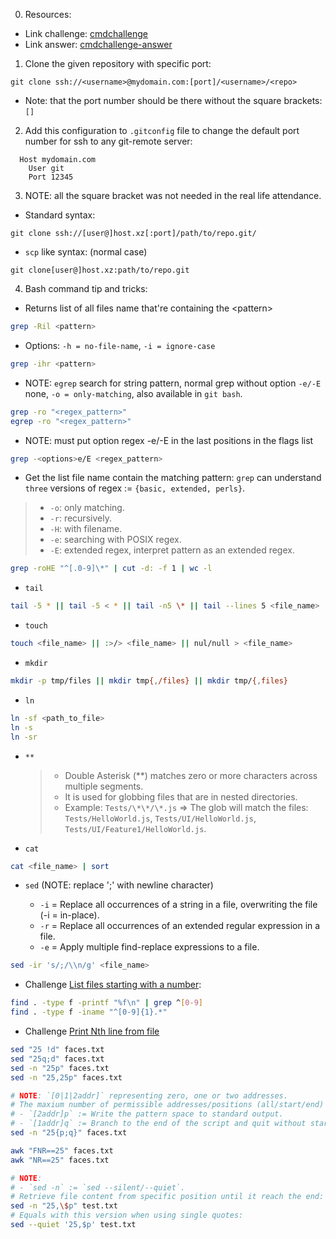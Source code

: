 0. Resources:

- Link challenge: [cmdchallenge](https://cmdchallenge.com/)
- Link answer: [cmdchallenge-answer](https://github.com/HyperSine/cmdchallenge.com)

1. Clone the given repository with specific port:

```git
git clone ssh://<username>@mydomain.com:[port]/<username>/<repo>
```

- Note: that the port number should be there without the square brackets: `[]`

2. Add this configuration to `.gitconfig` file to change the default port number for ssh to any git-remote server:

```gitconfig
  Host mydomain.com
    User git
    Port 12345
```

3. NOTE: all the square bracket was not needed in the real life attendance.

- Standard syntax:

```git
git clone ssh://[user@]host.xz[:port]/path/to/repo.git/
```

- `scp` like syntax: (normal case)

```git
git clone[user@]host.xz:path/to/repo.git
```

4. Bash command tip and tricks:

- Returns list of all files name that're containing the \<pattern\>

```bash
grep -Ril <pattern>
```

- Options: `-h = no-file-name`, `-i = ignore-case`

```bash
grep -ihr <pattern>
```

- NOTE: `egrep` search for string pattern, normal grep without option `-e/-E` none, `-o = only-matching`,
  also available in `git bash`.

```bash
grep -ro "<regex_pattern>"
egrep -ro "<regex_pattern>"
```

- NOTE: must put option regex -e/-E in the last positions in the flags list

```bash
grep -<options>e/E <regex_pattern>
```

- Get the list file name contain the matching pattern: `grep` can understand `three` versions of regex := `{basic, extended, perls}`.

> - `-o`: only matching.
> - `-r`: recursively.
> - `-H`: with filename.
> - `-e`: searching with POSIX regex.
> - `-E`: extended regex, interpret pattern as an extended regex.

```bash
grep -roHE "^[.0-9]\*" | cut -d: -f 1 | wc -l
```

- `tail`

```bash
tail -5 * || tail -5 < * || tail -n5 \* || tail --lines 5 <file_name>
```

- `touch`

```bash
touch <file_name> || :>/> <file_name> || nul/null > <file_name>
```

- `mkdir`

```bash
mkdir -p tmp/files || mkdir tmp{,/files} || mkdir tmp/{,files}
```

- `ln`

```bash
ln -sf <path_to_file>
ln -s
ln -sr
```

- `**`

  > - Double Asterisk (\*\*) matches zero or more characters across multiple segments.
  > - It is used for globbing files that are in nested directories.
  > - Example: `Tests/\*\*/\*.js` => The glob will match the files: `Tests/HelloWorld.js`, `Tests/UI/HelloWorld.js`, `Tests/UI/Feature1/HelloWorld.js`.

- `cat`

```bash
cat <file_name> | sort
```

- `sed` (NOTE: replace ';' with newline character)

  - `-i` = Replace all occurrences of a string in a file, overwriting the file (-i = in-place).
  - `-r` = Replace all occurrences of an extended regular expression in a file.
  - `-e` = Apply multiple find-replace expressions to a file.

```bash
sed -ir 's/;/\\n/g' <file_name>
```

- Challenge [List files starting with a number](https://cmdchallenge.com/#/files_starting_with_a_number):

```bash
find . -type f -printf "%f\n" | grep ^[0-9]
find . -type f -iname "^[0-9]{1}.*"
```

- Challenge [Print Nth line from file](https://cmdchallenge.com/#/print_nth_line)

```bash
sed "25 !d" faces.txt
sed "25q;d" faces.txt
sed -n "25p" faces.txt
sed -n "25,25p" faces.txt

# NOTE: `[0|1|2addr]` representing zero, one or two addresses.
# The maxium number of permissible addresses/positions (all/start/end) for each function/script is indicated as the previous sentence.
# - `[2addr]p` := Write the pattern space to standard output.
# - `[1addr]q` := Branch to the end of the script and quit without starting a new cycle.
sed -n "25{p;q}" faces.txt

awk "FNR==25" faces.txt
awk "NR==25" faces.txt
```

```bash
# NOTE:
# - `sed -n` := `sed --silent/--quiet`.
# Retrieve file content from specific position until it reach the end:
sed -n "25,\$p" test.txt
# Equals with this version when using single quotes:
sed --quiet '25,$p' test.txt
```
